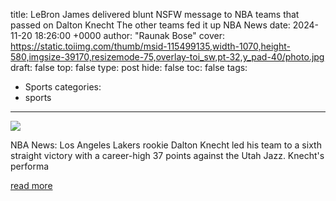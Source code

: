 title: LeBron James delivered blunt NSFW message to NBA teams that passed on Dalton Knecht The other teams fed it up NBA News
date: 2024-11-20 18:26:00 +0000
author: "Raunak Bose"
cover: https://static.toiimg.com/thumb/msid-115499135,width-1070,height-580,imgsize-39170,resizemode-75,overlay-toi_sw,pt-32,y_pad-40/photo.jpg
draft: false
top: false
type: post
hide: false
toc: false
tags:
  - Sports
categories:
  - sports
---

![](https://static.toiimg.com/thumb/msid-115499135,width-1070,height-580,imgsize-39170,resizemode-75,overlay-toi_sw,pt-32,y_pad-40/photo.jpg)

NBA News: Los Angeles Lakers rookie Dalton Knecht led his team to a sixth straight victory with a career-high 37 points against the Utah Jazz. Knecht's performa

[read more](https://timesofindia.indiatimes.com/sports/nba/top-stories/lebron-james-delivered-blunt-nsfw-message-to-nba-teams-that-passed-on-dalton-knecht-the-other-teams-fed-it-up/articleshow/115499054.cms)
